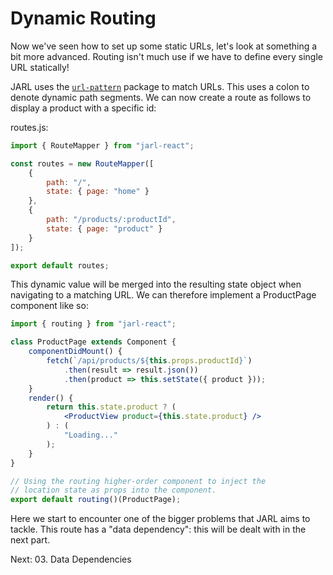 # Dynamic Routing

Now we've seen how to set up some static URLs, let's look at something a bit more advanced. Routing isn't much use if we have to define every single URL statically!

JARL uses the [`url-pattern`](https://github.com/snd/url-pattern) package to match URLs. This uses a colon to denote dynamic path segments. We can now create a route as follows to display a product with a specific id:

routes.js:

```js
import { RouteMapper } from "jarl-react";

const routes = new RouteMapper([
    {
        path: "/",
        state: { page: "home" }
    },
    {
        path: "/products/:productId",
        state: { page: "product" }
    }
]);

export default routes;
```

This dynamic value will be merged into the resulting state object when navigating to a matching URL. We can therefore implement a ProductPage component like so:

```jsx
import { routing } from "jarl-react";

class ProductPage extends Component {
    componentDidMount() {
        fetch(`/api/products/${this.props.productId}`)
            .then(result => result.json())
            .then(product => this.setState({ product }));
    }
    render() {
        return this.state.product ? (
            <ProductView product={this.state.product} />
        ) : (
            "Loading..."
        );
    }
}

// Using the routing higher-order component to inject the
// location state as props into the component.
export default routing()(ProductPage);
```

Here we start to encounter one of the bigger problems that JARL aims to tackle. This route has a "data dependency": this will be dealt with in the next part.

Next: 03. Data Dependencies
